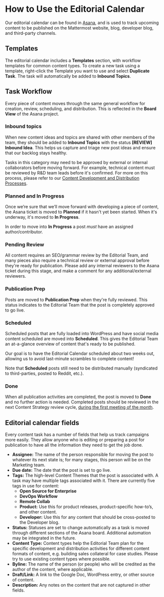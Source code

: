 # How to Use the Editorial Calendar

Our editorial calendar can be found in [Asana](https://app.asana.com/0/1190898966199137/board), and is used to track upcoming content to be published on the Mattermost website, blog, developer blog, and third-party channels.

## Templates

The editorial calendar includes a **Templates** section, with workflow templates for common content types. To create a new task using a template, right-click the Template you want to use and select **Duplicate Task**. The task will automatically be added to **Inbound Topics**.

## Task Workflow

Every piece of content moves through the same general workflow for creation, review, scheduling, and distribution. This is reflected in the **Board View** of the Asana project.

### Inbound topics

When new content ideas and topics are shared with other members of the team, they should be added to **Inbound Topics** with the status **\[REVIEW\] Inbound Idea**. This helps us capture and triage new post ideas and ensure that our backlog stays healthy.

Tasks in this category may need to be approved by external or internal collaborators before moving forward. For example, technical content must be reviewed by R&D team leads before it's confirmed. For more on this process, please refer to our [Content Development and Distribution Processes](https://handbook.mattermost.com/operations/messaging-and-math/content-marketing/content-development-distribution-processes).

### Planned and In Progress

Once we’re sure that we’ll move forward with developing a piece of content, the Asana ticket is moved to **Planned** if it hasn't yet been started. When it's underway, it's moved to **In Progress**.

In order to move into **In Progress** a post _must_ have an assigned author/contributor.

### Pending Review

All content requires an SEO/grammar review by the Editorial Team, and many pieces also require a technical review or external approval before they're ready for publication. Please add any internal reviewers to the Asana ticket during this stage, and make a comment for any additional/external reviewers.

### Publication Prep

Posts are moved to **Publication Prep** when they're fully reviewed. This status indicates to the Editorial Team that the post is completely approved to go live.

### Scheduled

Scheduled posts that are fully loaded into WordPress and have social media content scheduled are moved into **Scheduled**. This gives the Editorial Team an at-a-glance overview of content that's ready to be published.

Our goal is to have the Editorial Calendar scheduled about two weeks out, allowing us to avoid last-minute scrambles to complete content!

Note that **Scheduled** posts still need to be distributed manually \(syndicated to third-parties, posted to Reddit, etc.\).

### Done

When all publication activities are completed, the post is moved to **Done** and no further action is needed. Completed posts should be reviewed in the next Content Strategy review cycle, [during the first meeting of the month](https://handbook.mattermost.com/operations/messaging-and-math/content-marketing#editorial-channels-and-meetings).

## Editorial calendar fields

Every content task has a number of fields that help us track campaigns more easily. They allow anyone who is editing or preparing a post for publication to have all the information they need to get the job done.

* **Assignee:** The name of the person responsible for moving the post to whatever its next state is; for many stages, this person will be on the Marketing team.
* **Due date:** The date that the post is set to go live.
* **Tags:** The high-level Content Themes that the post is associated with. A task may have multiple tags associated with it. There are currently five tags in use for content:
  * **Open Source for Enterprise**
  * **DevOps Workflow**
  * **Remote Collab**
  * **Product:** Use this for product releases, product-specific how-to’s, and other content.
  * **Developer:** Use this for any content that should be cross-posted to the Developer blog.
* **Status:** Statuses are set to change automatically as a task is moved through different sections of the Asana board. Additional automation may be integrated in the future.
* **Content Type:** Content types help the Editorial Team plan for the specific development and distribution activities for different content formats of content, e.g. building sales collateral for case studies. Please try to use existing content types where possible.
* **Byline:** The name of the person \(or people\) who will be credited as the author of the content, where applicable.
* **Draft/Link:** A link to the Google Doc, WordPress entry, or other source of content.
* **Description:** Any notes on the content that are not captured in other fields.
